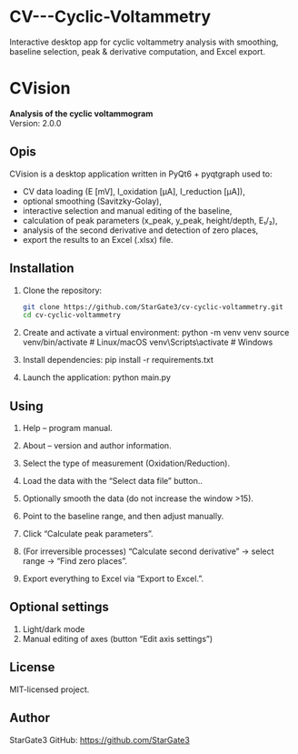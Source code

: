 # CV---Cyclic-Voltammetry
Interactive desktop app for cyclic voltammetry analysis with smoothing, baseline selection, peak &amp; derivative computation, and Excel export.

# CVision

**Analysis of the cyclic voltammogram**  
Version: 2.0.0

## Opis
CVision is a desktop application written in PyQt6 + pyqtgraph used to:
- CV data loading (E [mV], I_oxidation [μA], I_reduction [μA]),
- optional smoothing (Savitzky-Golay),
- interactive selection and manual editing of the baseline,
- calculation of peak parameters (x_peak, y_peak, height/depth, E₁/₂),
- analysis of the second derivative and detection of zero places,
- export the results to an Excel (.xlsx) file.

## Installation

1. Clone the repository:
   ```bash
   git clone https://github.com/StarGate3/cv-cyclic-voltammetry.git
   cd cv-cyclic-voltammetry

2. Create and activate a virtual environment:
    python -m venv venv
    source venv/bin/activate    # Linux/macOS
    venv\Scripts\activate       # Windows

3. Install dependencies:
    pip install -r requirements.txt

4. Launch the application:
    python main.py

## Using
1. Help – program manual.

2. About – version and author information.

3. Select the type of measurement (Oxidation/Reduction).

4. Load the data with the “Select data file” button..

5. Optionally smooth the data (do not increase the window >15).

6. Point to the baseline range, and then adjust manually.

7. Click “Calculate peak parameters”.

8. (For irreversible processes) “Calculate second derivative” → select range → “Find zero places”.

9. Export everything to Excel via “Export to Excel.”.

## Optional settings
1. Light/dark mode
2. Manual editing of axes (button “Edit axis settings”)

## License
MIT-licensed project.

## Author
StarGate3
GitHub: https://github.com/StarGate3
